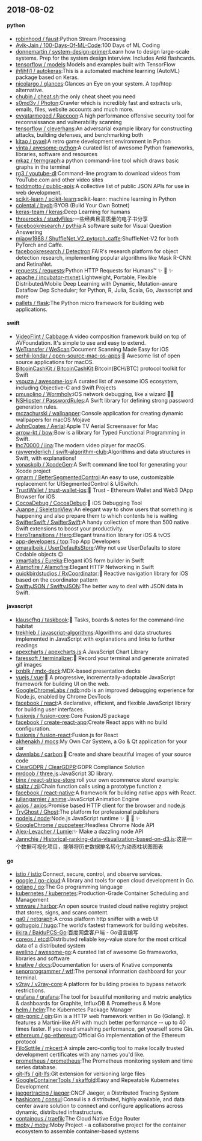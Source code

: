 ## 2018-08-02

#### python
* [robinhood / faust](https://github.com/robinhood/faust):Python Stream Processing
* [Avik-Jain / 100-Days-Of-ML-Code](https://github.com/Avik-Jain/100-Days-Of-ML-Code):100 Days of ML Coding
* [donnemartin / system-design-primer](https://github.com/donnemartin/system-design-primer):Learn how to design large-scale systems. Prep for the system design interview. Includes Anki flashcards.
* [tensorflow / models](https://github.com/tensorflow/models):Models and examples built with TensorFlow
* [jhfjhfj1 / autokeras](https://github.com/jhfjhfj1/autokeras):This is a automated machine learning (AutoML) package based on Keras.
* [nicolargo / glances](https://github.com/nicolargo/glances):Glances an Eye on your system. A top/htop alternative.
* [chubin / cheat.sh](https://github.com/chubin/cheat.sh):the only cheat sheet you need
* [s0md3v / Photon](https://github.com/s0md3v/Photon):Crawler which is incredibly fast and extracts urls, emails, files, website accounts and much more.
* [evyatarmeged / Raccoon](https://github.com/evyatarmeged/Raccoon):A high performance offensive security tool for reconnaissance and vulnerability scanning
* [tensorflow / cleverhans](https://github.com/tensorflow/cleverhans):An adversarial example library for constructing attacks, building defenses, and benchmarking both
* [kitao / pyxel](https://github.com/kitao/pyxel):A retro game development environment in Python
* [vinta / awesome-python](https://github.com/vinta/awesome-python):A curated list of awesome Python frameworks, libraries, software and resources
* [mkaz / termgraph](https://github.com/mkaz/termgraph):a python command-line tool which draws basic graphs in the terminal
* [rg3 / youtube-dl](https://github.com/rg3/youtube-dl):Command-line program to download videos from YouTube.com and other video sites
* [toddmotto / public-apis](https://github.com/toddmotto/public-apis):A collective list of public JSON APIs for use in web development.
* [scikit-learn / scikit-learn](https://github.com/scikit-learn/scikit-learn):scikit-learn: machine learning in Python
* [colental / byob](https://github.com/colental/byob):BYOB (Build Your Own Botnet)
* [keras-team / keras](https://github.com/keras-team/keras):Deep Learning for humans
* [threerocks / studyFiles](https://github.com/threerocks/studyFiles):一些经典且高质量的电子书分享
* [facebookresearch / pythia](https://github.com/facebookresearch/pythia):A software suite for Visual Question Answering
* [miaow1988 / ShuffleNet_V2_pytorch_caffe](https://github.com/miaow1988/ShuffleNet_V2_pytorch_caffe):ShuffleNet-V2 for both PyTorch and Caffe.
* [facebookresearch / Detectron](https://github.com/facebookresearch/Detectron):FAIR's research platform for object detection research, implementing popular algorithms like Mask R-CNN and RetinaNet.
* [requests / requests](https://github.com/requests/requests):Python HTTP Requests for Humans™
✨
🍰
✨
* [apache / incubator-mxnet](https://github.com/apache/incubator-mxnet):Lightweight, Portable, Flexible Distributed/Mobile Deep Learning with Dynamic, Mutation-aware Dataflow Dep Scheduler; for Python, R, Julia, Scala, Go, Javascript and more
* [pallets / flask](https://github.com/pallets/flask):The Python micro framework for building web applications.

#### swift
* [VideoFlint / Cabbage](https://github.com/VideoFlint/Cabbage):A video composition framework build on top of AVFoundation. It's simple to use and easy to extend.
* [WeTransfer / WeScan](https://github.com/WeTransfer/WeScan):Document Scanning Made Easy for iOS
* [serhii-londar / open-source-mac-os-apps](https://github.com/serhii-londar/open-source-mac-os-apps):🚀
Awesome list of open source applications for macOS.
* [BitcoinCashKit / BitcoinCashKit](https://github.com/BitcoinCashKit/BitcoinCashKit):Bitcoin(BCH/BTC) protocol toolkit for Swift
* [vsouza / awesome-ios](https://github.com/vsouza/awesome-ios):A curated list of awesome iOS ecosystem, including Objective-C and Swift Projects
* [pmusolino / Wormholy](https://github.com/pmusolino/Wormholy):iOS network debugging, like a wizard 🧙‍♂️
* [NSHipster / PasswordRules](https://github.com/NSHipster/PasswordRules):A Swift library for defining strong password generation rules.
* [mczachurski / wallpapper](https://github.com/mczachurski/wallpapper):Console application for creating dynamic wallpapers for macOS Mojave
* [JohnCoates / Aerial](https://github.com/JohnCoates/Aerial):Apple TV Aerial Screensaver for Mac
* [arrow-kt / bow](https://github.com/arrow-kt/bow):Bow is a library for Typed Functional Programming in Swift.
* [lhc70000 / iina](https://github.com/lhc70000/iina):The modern video player for macOS.
* [raywenderlich / swift-algorithm-club](https://github.com/raywenderlich/swift-algorithm-club):Algorithms and data structures in Swift, with explanations!
* [yonaskolb / XcodeGen](https://github.com/yonaskolb/XcodeGen):A Swift command line tool for generating your Xcode project
* [gmarm / BetterSegmentedControl](https://github.com/gmarm/BetterSegmentedControl):An easy to use, customizable replacement for UISegmentedControl & UISwitch.
* [TrustWallet / trust-wallet-ios](https://github.com/TrustWallet/trust-wallet-ios):📱
Trust - Ethereum Wallet and Web3 DApp Browser for iOS
* [CocoaDebug / CocoaDebug](https://github.com/CocoaDebug/CocoaDebug):🚀
iOS Debugging Tool
* [Juanpe / SkeletonView](https://github.com/Juanpe/SkeletonView):An elegant way to show users that something is happening and also prepare them to which contents he is waiting
* [SwifterSwift / SwifterSwift](https://github.com/SwifterSwift/SwifterSwift):A handy collection of more than 500 native Swift extensions to boost your productivity.
* [HeroTransitions / Hero](https://github.com/HeroTransitions/Hero):Elegant transition library for iOS & tvOS
* [app-developers / top](https://github.com/app-developers/top):Top App Developers
* [omaralbeik / UserDefaultsStore](https://github.com/omaralbeik/UserDefaultsStore):Why not use UserDefaults to store Codable objects
😉
* [xmartlabs / Eureka](https://github.com/xmartlabs/Eureka):Elegant iOS form builder in Swift
* [Alamofire / Alamofire](https://github.com/Alamofire/Alamofire):Elegant HTTP Networking in Swift
* [quickbirdstudios / RxCoordinator](https://github.com/quickbirdstudios/RxCoordinator):🎌
Reactive navigation library for iOS based on the coordinator pattern
* [SwiftyJSON / SwiftyJSON](https://github.com/SwiftyJSON/SwiftyJSON):The better way to deal with JSON data in Swift.

#### javascript
* [klauscfhq / taskbook](https://github.com/klauscfhq/taskbook):📓
Tasks, boards & notes for the command-line habitat
* [trekhleb / javascript-algorithms](https://github.com/trekhleb/javascript-algorithms):Algorithms and data structures implemented in JavaScript with explanations and links to further readings
* [apexcharts / apexcharts.js](https://github.com/apexcharts/apexcharts.js):A JavaScript Chart Library
* [faressoft / terminalizer](https://github.com/faressoft/terminalizer):🦄
Record your terminal and generate animated gif images
* [jxnblk / mdx-deck](https://github.com/jxnblk/mdx-deck):MDX-based presentation decks
* [vuejs / vue](https://github.com/vuejs/vue):🖖
A progressive, incrementally-adoptable JavaScript framework for building UI on the web.
* [GoogleChromeLabs / ndb](https://github.com/GoogleChromeLabs/ndb):ndb is an improved debugging experience for Node.js, enabled by Chrome DevTools
* [facebook / react](https://github.com/facebook/react):A declarative, efficient, and flexible JavaScript library for building user interfaces.
* [fusionjs / fusion-core](https://github.com/fusionjs/fusion-core):Core FusionJS package
* [facebook / create-react-app](https://github.com/facebook/create-react-app):Create React apps with no build configuration.
* [fusionjs / fusion-react](https://github.com/fusionjs/fusion-react):Fusion.js for React
* [akhenakh / mocs](https://github.com/akhenakh/mocs):My Own Car System, a Go & Qt application for your car
* [dawnlabs / carbon](https://github.com/dawnlabs/carbon):🎨
Create and share beautiful images of your source code
* [ClearGDPR / ClearGDPR](https://github.com/ClearGDPR/ClearGDPR):GDPR Compliance Solution
* [mrdoob / three.js](https://github.com/mrdoob/three.js):JavaScript 3D library.
* [binx / react-stripe-store](https://github.com/binx/react-stripe-store):roll your own ecommerce store! example:
* [staltz / zii](https://github.com/staltz/zii):Chain function calls using a prototype function z
* [facebook / react-native](https://github.com/facebook/react-native):A framework for building native apps with React.
* [juliangarnier / anime](https://github.com/juliangarnier/anime):JavaScript Animation Engine
* [axios / axios](https://github.com/axios/axios):Promise based HTTP client for the browser and node.js
* [TryGhost / Ghost](https://github.com/TryGhost/Ghost):The platform for professional publishers
* [nodejs / node](https://github.com/nodejs/node):Node.js JavaScript runtime
✨
🐢
🚀
✨
* [GoogleChrome / puppeteer](https://github.com/GoogleChrome/puppeteer):Headless Chrome Node API
* [Alex-Levacher / Lumie](https://github.com/Alex-Levacher/Lumie):✨
Make a dazzling node API
* [Jannchie / Historical-ranking-data-visualization-based-on-d3.js](https://github.com/Jannchie/Historical-ranking-data-visualization-based-on-d3.js):这是一个数据可视化项目，能够将历史数据排名转化为动态柱状图图表

#### go
* [istio / istio](https://github.com/istio/istio):Connect, secure, control, and observe services.
* [google / go-cloud](https://github.com/google/go-cloud):A library and tools for open cloud development in Go.
* [golang / go](https://github.com/golang/go):The Go programming language
* [kubernetes / kubernetes](https://github.com/kubernetes/kubernetes):Production-Grade Container Scheduling and Management
* [vmware / harbor](https://github.com/vmware/harbor):An open source trusted cloud native registry project that stores, signs, and scans content.
* [ga0 / netgraph](https://github.com/ga0/netgraph):A cross platform http sniffer with a web UI
* [gohugoio / hugo](https://github.com/gohugoio/hugo):The world’s fastest framework for building websites.
* [iikira / BaiduPCS-Go](https://github.com/iikira/BaiduPCS-Go):百度网盘客户端 - Go语言编写
* [coreos / etcd](https://github.com/coreos/etcd):Distributed reliable key-value store for the most critical data of a distributed system
* [avelino / awesome-go](https://github.com/avelino/awesome-go):A curated list of awesome Go frameworks, libraries and software
* [knative / docs](https://github.com/knative/docs):Documentation for users of Knative components
* [senorprogrammer / wtf](https://github.com/senorprogrammer/wtf):The personal information dashboard for your terminal.
* [v2ray / v2ray-core](https://github.com/v2ray/v2ray-core):A platform for building proxies to bypass network restrictions.
* [grafana / grafana](https://github.com/grafana/grafana):The tool for beautiful monitoring and metric analytics & dashboards for Graphite, InfluxDB & Prometheus & More
* [helm / helm](https://github.com/helm/helm):The Kubernetes Package Manager
* [gin-gonic / gin](https://github.com/gin-gonic/gin):Gin is a HTTP web framework written in Go (Golang). It features a Martini-like API with much better performance -- up to 40 times faster. If you need smashing performance, get yourself some Gin.
* [ethereum / go-ethereum](https://github.com/ethereum/go-ethereum):Official Go implementation of the Ethereum protocol
* [FiloSottile / mkcert](https://github.com/FiloSottile/mkcert):A simple zero-config tool to make locally trusted development certificates with any names you'd like.
* [prometheus / prometheus](https://github.com/prometheus/prometheus):The Prometheus monitoring system and time series database.
* [git-lfs / git-lfs](https://github.com/git-lfs/git-lfs):Git extension for versioning large files
* [GoogleContainerTools / skaffold](https://github.com/GoogleContainerTools/skaffold):Easy and Repeatable Kubernetes Development
* [jaegertracing / jaeger](https://github.com/jaegertracing/jaeger):CNCF Jaeger, a Distributed Tracing System
* [hashicorp / consul](https://github.com/hashicorp/consul):Consul is a distributed, highly available, and data center aware solution to connect and configure applications across dynamic, distributed infrastructure.
* [containous / traefik](https://github.com/containous/traefik):The Cloud Native Edge Router
* [moby / moby](https://github.com/moby/moby):Moby Project - a collaborative project for the container ecosystem to assemble container-based systems
